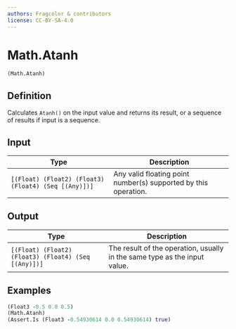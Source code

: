 ```yaml
---
authors: Fragcolor & contributors
license: CC-BY-SA-4.0
---
```



# Math.Atanh

```clojure
(Math.Atanh)
```


## Definition

Calculates `Atanh()` on the input value and returns its result, or a sequence of results if input is a sequence.


## Input

| Type | Description |
|------|-------------|
| `[(Float) (Float2) (Float3) (Float4) (Seq [(Any)])]` | Any valid floating point number(s) supported by this operation. |


## Output

| Type | Description |
|------|-------------|
| `[(Float) (Float2) (Float3) (Float4) (Seq [(Any)])]` | The result of the operation, usually in the same type as the input value. |


## Examples

```clojure
(Float3 -0.5 0.0 0.5)
(Math.Atanh)
(Assert.Is (Float3 -0.54930614 0.0 0.54930614) true)
```
